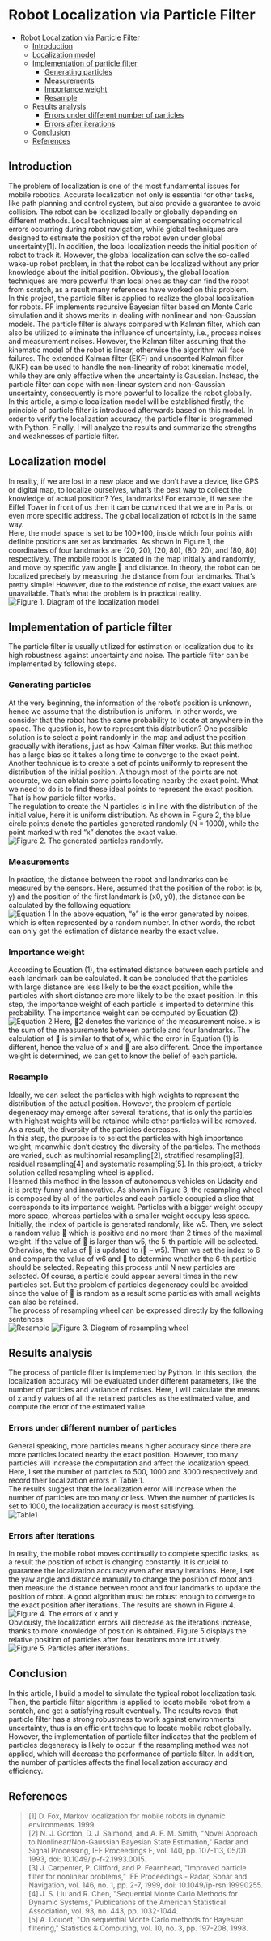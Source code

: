 # Robot Localization via Particle Filter

- [Robot Localization via Particle Filter](#robot-localization-via-particle-filter)
  - [Introduction](#introduction)
  - [Localization model](#localization-model)
  - [Implementation of particle filter](#implementation-of-particle-filter)
    - [Generating particles](#generating-particles)
    - [Measurements](#measurements)
    - [Importance weight](#importance-weight)
    - [Resample](#resample)
  - [Results analysis](#results-analysis)
    - [Errors under different number of particles](#errors-under-different-number-of-particles)
    - [Errors after iterations](#errors-after-iterations)
  - [Conclusion](#conclusion)
  - [References](#references)

## Introduction
The problem of localization is one of the most fundamental issues for mobile robotics. Accurate localization not only is essential for other tasks, like path planning and control system, but also provide a guarantee to avoid collision. The robot can be localized locally or globally depending on different methods. Local techniques aim at compensating odometrical errors occurring during robot navigation, while global techniques are designed to estimate the position of the robot even under global uncertainty[1]. In addition, the local localization needs the initial position of robot to track it. However, the global localization can solve the so-called wake-up robot problem, in that the robot can be localized without any prior knowledge about the initial position. Obviously, the global location techniques are more powerful than local ones as they can find the robot from scratch, as a result many references have worked on this problem.  
In this project, the particle filter is applied to realize the global localization for robots. PF implements recursive Bayesian filter based on Monte Carlo simulation and it shows merits in dealing with nonlinear and non-Gaussian models. The particle filter is always compared with Kalman filter, which can also be utilized to eliminate the influence of uncertainty, i.e., process noises and measurement noises. However, the Kalman filter assuming that the kinematic model of the robot is linear, otherwise the algorithm will face failures. The extended Kalman filter (EKF) and unscented Kalman filter (UKF) can be used to handle the non-linearity of robot kinematic model, while they are only effective when the uncertainty is Gaussian. Instead, the particle filter can cope with non-linear system and non-Gaussian uncertainty, consequently is more powerful to localize the robot globally.   
In this article, a simple localization model will be established firstly, the principle of particle filter is introduced afterwards based on this model. In order to verify the localization accuracy, the particle filter is programmed with Python. Finally, I will analyze the results and summarize the strengths and weaknesses of particle filter.  

## Localization model
In reality, if we are lost in a new place and we don’t have a device, like GPS or digital map, to localize ourselves, what’s the best way to collect the knowledge of actual position? Yes, landmarks! For example, if we see the Eiffel Tower in front of us then it can be convinced that we are in Paris, or even more specific address. The global localization of robot is in the same way.   
Here, the model space is set to be 100*100, inside which four points with definite positions are set as landmarks. As shown in Figure 1, the coordinates of four landmarks are (20, 20), (20, 80), (80, 20), and (80, 80) respectively. The mobile robot is located in the map initially and randomly, and move by specific yaw angle  and distance. In theory, the robot can be localized precisely by measuring the distance from four landmarks. That’s pretty simple! However, due to the existence of noise, the exact values are unavailable. That’s what the problem is in practical reality.  
![Figure 1. Diagram of the localization model](https://github.com/Key1994/Course_of_self-driving_car_Udacity/blob/master/Localization_particle_filter/Graphs/Fig1.png)  

## Implementation of particle filter
The particle filter is usually utilized for estimation or localization due to its high robustness against uncertainty and noise. The particle filter can be implemented by following steps.  

### Generating particles
At the very beginning, the information of the robot’s position is unknown, hence we assume that the distribution is uniform. In other words, we consider that the robot has the same probability to locate at anywhere in the space. The question is, how to represent this distribution?
One possible solution is to select a point randomly in the map and adjust the position gradually with iterations, just as how Kalman filter works. But this method has a large bias so it takes a long time to converge to the exact point. Another technique is to create a set of points uniformly to represent the distribution of the initial position. Although most of the points are not accurate, we can obtain some points locating nearby the exact point. What we need to do is to find these ideal points to represent the exact position. That is how particle filter works.   
The regulation to create the N particles is in line with the distribution of the initial value, here it is uniform distribution. As shown in Figure 2, the blue circle points denote the particles generated randomly (N = 1000), while the point marked with red “x” denotes the exact value.  
![Figure 2. The generated particles randomly.](https://github.com/Key1994/Course_of_self-driving_car_Udacity/blob/master/Localization_particle_filter/Graphs/Fig2.png)  

### Measurements
In practice, the distance between the robot and landmarks can be measured by the sensors. Here, assumed that the position of the robot is (x, y) and the position of the first landmark is (x0, y0), the distance can be calculated by the following equation:  
![Equation 1](https://github.com/Key1994/Course_of_self-driving_car_Udacity/blob/master/Localization_particle_filter/Graphs/Eq1.png)
In the above equation, “e” is the error generated by noises, which is often represented by a random number. In other words, the robot can only get the estimation of distance nearby the exact value.  

### Importance weight
According to Equation (1), the estimated distance between each particle and each landmark can be calculated. It can be concluded that the particles with large distance are less likely to be the exact position, while the particles with short distance are more likely to be the exact position. In this step, the importance weight of each particle is imported to determine this probability. The importance weight can be computed by Equation (2).  
![Equation 2](https://github.com/Key1994/Course_of_self-driving_car_Udacity/blob/master/Localization_particle_filter/Graphs/Eq2.png)
Here, 2 denotes the variance of the measurement noise. x is the sum of the measurements between particle and four landmarks. The calculation of  is similar to that of x, while the error in Equation (1) is different, hence the value of x and  are also different. Once the importance weight is determined, we can get to know the belief of each particle.  

### Resample
Ideally, we can select the particles with high weights to represent the distribution of the actual position. However, the problem of particle degeneracy may emerge after several iterations, that is only the particles with highest weights will be retained while other particles will be removed. As a result, the diversity of the particles decreases.  
In this step, the purpose is to select the particles with high importance weight, meanwhile don’t destroy the diversity of the particles. The methods are varied, such as multinomial resampling[2], stratified resampling[3], residual resampling[4] and systematic resampling[5]. In this project, a tricky solution called resampling wheel is applied.  
I learned this method in the lesson of autonomous vehicles on Udacity and it is pretty funny and innovative. As shown in Figure 3, the resampling wheel is composed by all of the particles and each particle occupied a slice that corresponds to its importance weight. Particles with a bigger weight occupy more space, whereas particles with a smaller weight occupy less space. 
Initially, the index of particle is generated randomly, like w5. Then, we select a random value  which is positive and no more than 2 times of the maximal weight. If the value of  is larger than w5, the 5-th particle will be selected. Otherwise, the value of  is updated to ( – w5). Then we set the index to 6 and compare the value of w6 and  to determine whether the 6-th particle should be selected. Repeating this process until N new particles are selected. Of course, a particle could appear several times in the new particles set. But the problem of particles degeneracy could be avoided since the value of  is random as a result some particles with small weights can also be retained.  
The process of resampling wheel can be expressed directly by the following sentences:  
![Resample](https://github.com/Key1994/Course_of_self-driving_car_Udacity/blob/master/Localization_particle_filter/Graphs/resample.png)
![Figure 3. Diagram of resampling wheel](https://github.com/Key1994/Course_of_self-driving_car_Udacity/blob/master/Localization_particle_filter/Graphs/Fig3.png)

## Results analysis
The process of particle filter is implemented by Python. In this section, the localization accuracy will be evaluated under different parameters, like the number of particles and variance of noises. Here, I will calculate the means of x and y values of all the retained particles as the estimated value, and compute the error of the estimated value.  

### Errors under different number of particles
General speaking, more particles means higher accuracy since there are more particles located nearby the exact position. However, too many particles will increase the computation and affect the localization speed. Here, I set the number of particles to 500, 1000 and 3000 respectively and record their localization errors in Table 1.  
The results suggest that the localization error will increase when the number of particles are too many or less. When the number of particles is set to 1000, the localization accuracy is most satisfying.   
![Table1](https://github.com/Key1994/Course_of_self-driving_car_Udacity/blob/master/Localization_particle_filter/Graphs/Table1.png)

### Errors after iterations
In reality, the mobile robot moves continually to complete specific tasks, as a result the position of robot is changing constantly. It is crucial to guarantee the localization accuracy even after many iterations. Here, I set the yaw angle and distance manually to change the position of robot and then measure the distance between robot and four landmarks to update the position of robot. A good algorithm must be robust enough to converge to the exact position after iterations. The results are shown in Figure 4.  
![Figure 4. The errors of x and y](https://github.com/Key1994/Course_of_self-driving_car_Udacity/blob/master/Localization_particle_filter/Graphs/Fig4.png)  
Obviously, the localization errors will decrease as the iterations increase, thanks to more knowledge of position is obtained. Figure 5 displays the relative position of particles after four iterations more intuitively.  
![Figure 5. Particles after iterations.](https://github.com/Key1994/Course_of_self-driving_car_Udacity/blob/master/Localization_particle_filter/Graphs/Fig5.png)  

## Conclusion
In this article, I build a model to simulate the typical robot localization task. Then, the particle filter algorithm is applied to locate mobile robot from a scratch, and get a satisfying result eventually. The results reveal that particle filter has a strong robustness to work against environmental uncertainty, thus is an efficient technique to locate mobile robot globally.  
However, the implementation of particle filter indicates that the problem of particles degeneracy is likely to occur if the resampling method was not applied, which will decrease the performance of particle filter. In addition, the number of particles affects the final localization accuracy and efficiency.  

## References
> [1]	D. Fox, Markov localization for mobile robots in dynamic environments. 1999.  
> [2]	N. J. Gordon, D. J. Salmond, and A. F. M. Smith, "Novel Approach to Nonlinear/Non-Gaussian Bayesian State Estimation," Radar and Signal Processing, IEE Proceedings F, vol. 140, pp. 107-113, 05/01 1993, doi: 10.1049/ip-f-2.1993.0015.  
> [3]	J. Carpenter, P. Clifford, and P. Fearnhead, "Improved particle filter for nonlinear problems," IEE Proceedings - Radar, Sonar and Navigation, vol. 146, no. 1, pp. 2-7, 1999, doi: 10.1049/ip-rsn:19990255.  
> [4]	J. S. Liu and R. Chen, "Sequential Monte Carlo Methods for Dynamic Systems," Publications of the American Statistical Association, vol. 93, no. 443, pp. 1032-1044.  
> [5]	A. Doucet, "On sequential Monte Carlo methods for Bayesian filtering," Statistics & Computing, vol. 10, no. 3, pp. 197-208, 1998.  



